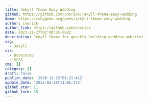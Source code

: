 ```yaml
---
title: Jekyll Theme Easy Wedding
github: https://github.com/cnorick/jekyll-theme-easy-wedding
demo: https://rubygems.org/gems/jekyll-theme-easy-wedding
author: cnorick
author_link: https://github.com/cnorick
date: 2023-11-27T02:08:05.602Z
description: Jekyll theme for quickly building wedding websites
ssg:
  - Jekyll
css:
  - Bootstrap
  - SCSS
cms: []
category: []
draft: false
publish_date: '2020-12-15T01:21:41Z'
update_date: '2023-02-28T11:05:17Z'
github_star: 11
github_fork: 15
---
```


